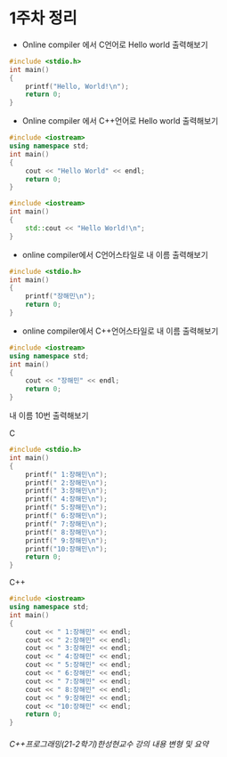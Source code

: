 # 1주차 정리


* Online compiler 에서 C언어로 Hello world 출력해보기

```c
#include <stdio.h>
int main()
{
	printf("Hello, World!\n");
	return 0;
}
```


* Online compiler 에서 C++언어로 Hello world 출력해보기

```c++
#include <iostream>
using namespace std;
int main()
{
	cout << "Hello World" << endl;
	return 0;
}
```

```c++
#include <iostream>
int main()
{
	std::cout << "Hello World!\n";
}
```


* online compiler에서 C언어스타일로 내 이름 출력해보기

```c
#include <stdio.h>
int main()
{
	printf("장해민\n");
	return 0;
}
```


* online compiler에서 C++언어스타일로 내 이름 출력해보기

```c++
#include <iostream>
using namespace std;
int main()
{
	cout << "장해민" << endl;
	return 0;
}
```


내 이름 10번 출력해보기

C

```c
#include <stdio.h>
int main()
{
	printf(" 1:장해민\n");
	printf(" 2:장해민\n");
	printf(" 3:장해민\n");
	printf(" 4:장해민\n");
	printf(" 5:장해민\n");
	printf(" 6:장해민\n");
	printf(" 7:장해민\n");
	printf(" 8:장해민\n");
	printf(" 9:장해민\n");
	printf("10:장해민\n");
	return 0;
}
```

C++

```c++
#include <iostream>
using namespace std;
int main()
{
	cout << " 1:장해민" << endl;
	cout << " 2:장해민" << endl;
	cout << " 3:장해민" << endl;
	cout << " 4:장해민" << endl;
	cout << " 5:장해민" << endl;
	cout << " 6:장해민" << endl;
	cout << " 7:장해민" << endl;
	cout << " 8:장해민" << endl;
	cout << " 9:장해민" << endl;
	cout << "10:장해민" << endl;
	return 0;
}
```

###### C++프로그래밍(21-2학기)한성현교수 강의 내용 변형 및 요약
